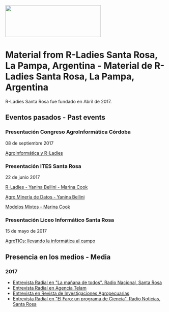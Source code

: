 <img src="https://github.com/rladies/starter-kit/blob/master/logo/R-LadiesGlobal_RBG_online_LogoWithText_Horizontal.png" data-canonical-src="https://github.com/rladies/starter-kit/blob/master/logo/R-LadiesGlobal_RBG_online_LogoWithText_Horizontal.png" width="300" height="100" />

# Material from R-Ladies Santa Rosa, La Pampa, Argentina - Material de R-Ladies Santa Rosa, La Pampa, Argentina

R-Ladies Santa Rosa fue fundado en Abril de 2017.

## Eventos pasados - Past events

### Presentación Congreso AgroInformática Córdoba
08 de septiembre 2017

[AgroInformática y R-Ladies](https://github.com/rladies/meetup_presentation_santarosa/blob/master/RLadies_AgroInformatica.pdf)

### Presentación ITES Santa Rosa
22 de junio 2017

[R-Ladies - Yanina Bellini - Marina Cook](https://github.com/rladies/meetup_presentation_santarosa/blob/master/RLadies_ITES_Junio2017.pptx)
  
[Agro Minería de Datos - Yanina Bellini](https://github.com/rladies/meetup_presentation_santarosa/blob/master/AgroMineriadeDatosITES.ppt)
 
[Modelos Mixtos - Marina Cook](https://github.com/rladies/meetup_presentation_santarosa/blob/master/R-Ladies%20-%20Presentaci%C3%B3n%20modelos%20mixtos_ITES.pptx)
 

### Presentación Liceo Informático Santa Rosa
15 de mayo de 2017

[AgroTICs: llevando la informática al campo](https://github.com/rladies/meetup-presentations_santarosa/blob/master/AgroTICS.ppt)



## Presencia en los medios - Media

### 2017

- [Entrevista Radial en "La mañana de todos". Radio Nacional, Santa Rosa](https://inta.gob.ar/audios/entrevista-a-lic-en-sistemas-de-informacion-yanina-bellini-investigadora-de-estacion-experimental-de-inta-anguil-agroinformatica-el-uso-de-la-ciencia-de-los-datos-aplicada-al-sector-agro-para)
- [Entrevista Radial en Agencia Telam](http://www.telam.com.ar/multimedia/audios/25448-inta--agroinformatica-una-herramienta-para-la-toma-de-decisiones/)
- [Entrevista en Revista de Investigaciones Agropecuarias](http://ria.inta.gob.ar/contenido/el-aporte-silencioso-la-agroinformatica)
- [Entrevista Radial en "El Faro: un programa de Ciencia". Radio Noticias, Santa Rosa](https://github.com/rladies/meetup_presentation_santarosa/blob/master/R-Ladies-Entrevista-ElFaro.mp3)


